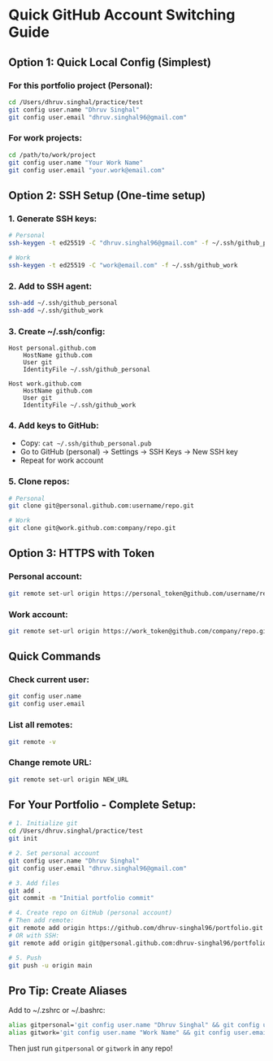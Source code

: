# Quick GitHub Account Switching Guide

## Option 1: Quick Local Config (Simplest)

### For this portfolio project (Personal):
```bash
cd /Users/dhruv.singhal/practice/test
git config user.name "Dhruv Singhal"
git config user.email "dhruv.singhal96@gmail.com"
```

### For work projects:
```bash
cd /path/to/work/project
git config user.name "Your Work Name"
git config user.email "your.work@email.com"
```

## Option 2: SSH Setup (One-time setup)

### 1. Generate SSH keys:
```bash
# Personal
ssh-keygen -t ed25519 -C "dhruv.singhal96@gmail.com" -f ~/.ssh/github_personal

# Work
ssh-keygen -t ed25519 -C "work@email.com" -f ~/.ssh/github_work
```

### 2. Add to SSH agent:
```bash
ssh-add ~/.ssh/github_personal
ssh-add ~/.ssh/github_work
```

### 3. Create ~/.ssh/config:
```
Host personal.github.com
    HostName github.com
    User git
    IdentityFile ~/.ssh/github_personal

Host work.github.com
    HostName github.com
    User git
    IdentityFile ~/.ssh/github_work
```

### 4. Add keys to GitHub:
- Copy: `cat ~/.ssh/github_personal.pub`
- Go to GitHub (personal) → Settings → SSH Keys → New SSH key
- Repeat for work account

### 5. Clone repos:
```bash
# Personal
git clone git@personal.github.com:username/repo.git

# Work
git clone git@work.github.com:company/repo.git
```

## Option 3: HTTPS with Token

### Personal account:
```bash
git remote set-url origin https://personal_token@github.com/username/repo.git
```

### Work account:
```bash
git remote set-url origin https://work_token@github.com/company/repo.git
```

## Quick Commands

### Check current user:
```bash
git config user.name
git config user.email
```

### List all remotes:
```bash
git remote -v
```

### Change remote URL:
```bash
git remote set-url origin NEW_URL
```

## For Your Portfolio - Complete Setup:

```bash
# 1. Initialize git
cd /Users/dhruv.singhal/practice/test
git init

# 2. Set personal account
git config user.name "Dhruv Singhal"
git config user.email "dhruv.singhal96@gmail.com"

# 3. Add files
git add .
git commit -m "Initial portfolio commit"

# 4. Create repo on GitHub (personal account)
# Then add remote:
git remote add origin https://github.com/dhruv-singhal96/portfolio.git
# OR with SSH:
git remote add origin git@personal.github.com:dhruv-singhal96/portfolio.git

# 5. Push
git push -u origin main
```

## Pro Tip: Create Aliases

Add to ~/.zshrc or ~/.bashrc:
```bash
alias gitpersonal='git config user.name "Dhruv Singhal" && git config user.email "dhruv.singhal96@gmail.com"'
alias gitwork='git config user.name "Work Name" && git config user.email "work@email.com"'
```

Then just run `gitpersonal` or `gitwork` in any repo!